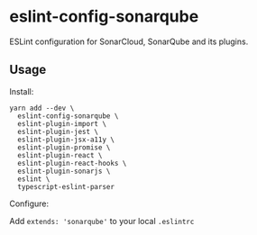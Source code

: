 # eslint-config-sonarqube

ESLint configuration for SonarCloud, SonarQube and its plugins.

## Usage

Install:

```
yarn add --dev \
  eslint-config-sonarqube \
  eslint-plugin-import \
  eslint-plugin-jest \
  eslint-plugin-jsx-a11y \
  eslint-plugin-promise \
  eslint-plugin-react \
  eslint-plugin-react-hooks \
  eslint-plugin-sonarjs \
  eslint \
  typescript-eslint-parser
```

Configure:

Add `extends: 'sonarqube'` to your local `.eslintrc`
